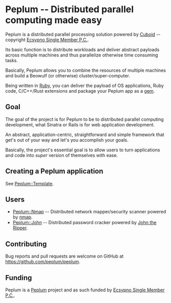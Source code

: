 # Peplum -- Distributed parallel computing made easy

Peplum is a distributed parallel processing solution powered by [Cuboid](https://github.com/qadron/cuboid) -- copyright
[Ecsypno Single Member P.C.](https://ecsypno.com).

Its basic function is to distribute workloads and deliver abstract payloads across multiple machines and thus parallelize 
otherwise time consuming tasks.

Basically, Peplum allows you to combine the resources of multiple machines and build a Beowulf (or otherwise) cluster/super-computer.

Being written in [Ruby](https://www.ruby-lang.org/en/), you can deliver the payload of OS applications, Ruby code, C/C++/Rust 
extensions and package your Peplum app as a [gem](https://guides.rubygems.org/what-is-a-gem/).

## Goal

The goal of the project is for Peplum to be to distributed parallel computing development, what Sinatra or Rails is for
web application development.

An abstract, application-centric, straightforward and simple framework that get's out of your way and let's you accomplish your goals.

Basically, the project's essential goal is to allow users to turn applications and code into _super_ version of themselves with ease.

## Creating a Peplum application

See [Peplum::Template](https://github.com/peplum/template).

## Users

* [Peplum::Nmap](https://github.com/peplum/peplum-nmap) -- Distributed network mapper/security scanner powered by [nmap](https://nmap.org).
* [Peplum::John](https://github.com/peplum/peplum-john) -- Distributed password cracker powered by [John the Ripper](https://www.openwall.com/john/).

## Contributing

Bug reports and pull requests are welcome on GitHub at https://github.com/peplum/peplum.

## Funding

Peplum is a [Peplum](https://github.com/peplum/) project and as such funded by [Ecsypno Single Member P.C.](https://ecsypno.com).
